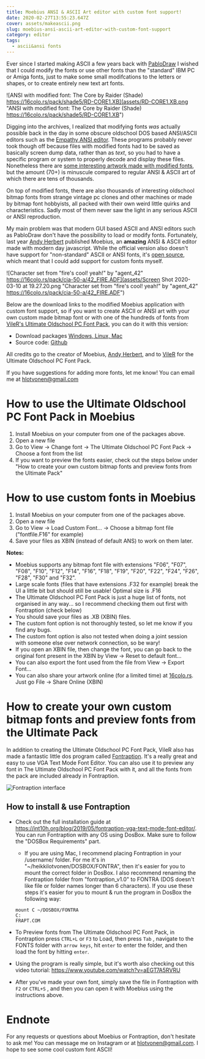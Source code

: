```yaml
---
title: Moebius ANSI & ASCII Art editor with custom font support!
date: 2020-02-27T13:55:23.647Z
cover: assets/makeascii.png
slug: moebius-ansi-ascii-art-editor-with-custom-font-support
category: editor
tags:
  - ascii&ansi fonts
---
```

Ever since I started making ASCII a few years back with [PabloDraw](http://picoe.ca/products/pablodraw/) I wished that I could modify the fonts or use other fonts than the "standard" IBM PC or Amiga fonts, just to make some small modifcations to the letters or shapes, or to create entirely new text art fonts. 

![ANSI with modified font: The Core by Raider (Shade) https://16colo.rs/pack/shade5/RD-CORE1.XB](assets/RD-CORE1.XB.png "ANSI with modified font: The Core by Raider (Shade) https://16colo.rs/pack/shade5/RD-CORE1.XB")

Digging into the archives, I realized that modifying fonts *was* actually possible back in the day in some obscure oldschool DOS based ANSI/ASCII editors such as the [Empathy ANSI editor](http://artscene.textfiles.com/viewers/dos/). These programs probably never took though off because files with modified fonts had to be saved as basically screen dump data, rather than as *text*, so you had to have a specific program or system to properly decode and display these files. Nonetheless there are [some interesting artwork made with modified fonts](https://16colo.rs/tags/content/custom%20font), but the amount (70+) is minuscule compared to regular ANSI & ASCII art of which there are tens of thousands.

On top of modified fonts, there are also thousands of interesting oldschool bitmap fonts from strange vintage pc clones and other machines or made by bitmap font hobbyists, all packed with their own weird little quirks and characteristics. Sadly most of them never saw the light in any serious ASCII or ANSI reproduction.

My main problem was that modern GUI based ASCII and ANSI editors such as PabloDraw don't have the possibility to load or modify fonts. Fortunately, last year [Andy Herbert](https://github.com/andyherbert) published Moebius, an **amazing** ANSI & ASCII editor made with modern day javascript. While the official version also doesn't have support for "non-standard" ASCII or ANSI fonts, it's [open source](https://github.com/blocktronics/moebius), which meant that I could add support for custom fonts myself. 

![Character set from "fire's cool! yeah!" by "agent_42" https://16colo.rs/pack/cia-50-a/42_FIRE.ADF](assets/Screen Shot 2020-03-10 at 19.27.20.png "Character set from \"fire's cool! yeah!\" by \"agent_42\" https://16colo.rs/pack/cia-50-a/42_FIRE.ADF")

Below are the download links to the modified Moebius application with custom font support, so if you want to create ASCII or ANSI art with your own custom made bitmap font or with one of the hundreds of fonts from [VileR's Ultimate Oldschool PC Font Pack](https://int10h.org/blog/2016/01/the-ultimate-oldschool-pc-font-pack-v10/), you can do it with this version:

* Download packages [Windows, Linux, Mac](https://drive.google.com/open?id=1ggclfhvQnwala1Y5xMo64hyoQsEvMUem)
* Source code: [Github](https://github.com/hlotvonen/moebius-customfont)

All credits go to the creator of Moebius, [Andy Herbert](http://www.andyh.org/moebius/), and to [VileR](https://int10h.org/) for the Ultimate Oldschool PC Font Pack. 

If you have suggestions for adding more fonts, let me know! You can email me at hlotvonen@gmail.com

# How to use the Ultimate Oldschool PC Font Pack in Moebius

1. Install Moebius on your computer from one of the packages above.
2. Open a new file
3. Go to View -> Change font -> The Ultimate Oldschool PC Font Pack -> Choose a font from the list
4. If you want to preview the fonts easier, check out the steps below under "How to create your own custom bitmap fonts and preview fonts from the Ultimate Pack"

# How to use custom fonts in Moebius

1. Install Moebius on your computer from one of the packages above.
2. Open a new file
3. Go to View -> Load Custom Font... -> Choose a bitmap font file ("fontfile.F16" for example)
4. Save your files as XBIN (instead of default ANS) to work on them later.

**Notes:** 

* Moebius supports any bitmap font file with extensions "F06", "F07", "F08", "F10", "F12", "F14", "F16", "F18", "F19", "F20", "F22", "F24", "F26", "F28", "F30" and "F32".
* Large scale fonts (files that have extensions .F32 for example) break the UI a little bit but should still be usable! Optimal size is .F16
* The Ultimate Oldschool PC Font Pack is just a huge list of fonts, not organised in any way... so I recommend checking them out first with Fontraption (check below)
* You should save your files as .XB (XBIN) files.
* The custom font option is not thoroughly tested, so let me know if you find any bugs.
* The custom font option is also not tested when doing a joint session with someone else over network connection, so be wary!
* If you open an XBIN file, then change the font, you can go back to the original font present in the XBIN by View -> Reset to default font...
* You can also export the font used from the file from View -> Export Font...
* You can also share your artwork online (for a limited time) at [16colo.rs](https://16colo.rs). Just go File -> Share Online (XBIN)

# How to create your own custom bitmap fonts and preview fonts from the Ultimate Pack

In addition to creating the Ultimate Oldschool PC Font Pack, VileR also has made a fantastic little dos program called [Fontraption](https://int10h.org/blog/2019/05/fontraption-vga-text-mode-font-editor/). It's a really great and easy to use VGA Text Mode Font Editor. You can also use it to preview any font in The Ultimate Oldschool PC Font Pack with it, and all the fonts from the pack are included already in Fontraption. 

![Fontraption interface](assets/fontraption.png "Fontraption interface")

## How to install & use Fontraption

* Check out the full installation guide at <https://int10h.org/blog/2019/05/fontraption-vga-text-mode-font-editor/>. You can run Fontraption with any OS using DosBox. Make sure to follow the "DOSBox Requirements" part.

  * If you are using Mac, I recommend placing Fontraption in your /username/ folder. For me it's in "~/heikkilotvonen/DOSBOX/FONTRA", then it's easier for you to mount the correct folder in DosBox. I also recommend renaming the Fontraption folder from "fontraption_v1.0" to FONTRA (DOS doesn't like file or folder names longer than 6 characters). If you use these steps it's easier for you to mount & run the program in DosBox the following way:

  ```shell
  mount C ~/DOSBOX/FONTRA
  C:
  FRAPT.COM
  ```
* To Preview fonts from The Ultimate Oldschool PC Font Pack, in Fontraption press `CTRL+L` or `F3` to Load, then press `Tab` , navigate to the FONTS folder with `arrow keys`, hit `enter` to enter the folder, and then load the font by hitting `enter`.
* Using the program is really simple, but it's worth also checking out this video tutorial: <https://www.youtube.com/watch?v=aEGT7A5RVRU>
* After you've made your own font, simply save the file in Fontraption with `F2` or `CTRL+S` , and then you can open it with Moebius using the instructions above.

# Endnote

For any requests or questions about Moebius or Fontraption, don't hesitate to ask me! You can message me on Instagram or at hlotvonen@gmail.com. I hope to see some cool custom font ASCII!
